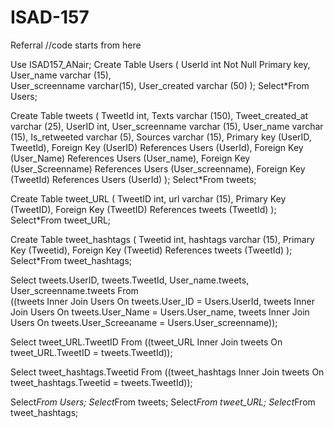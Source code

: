 # ISAD-157
Referral
//code starts from here

Use ISAD157_ANair;
Create Table Users
( 
 UserId int Not Null Primary key,
 User_name varchar (15),      
 User_screenname varchar(15),
 User_created varchar (50)
);
Select*From Users;

Create Table tweets
(
TweetId int,
Texts varchar (150),
Tweet_created_at varchar (25),
UserID int,
User_screenname varchar (15),
User_name varchar (15),
Is_retweeted varchar (5),
Sources varchar (15),
Primary key (UserID, TweetId),
Foreign Key (UserID) References Users (UserId),
Foreign Key (User_Name) References Users (User_name),
Foreign Key (User_Screenname) References Users (User_screenname),
Foreign Key (TweetId) References Users (UserId)
);
Select*From tweets;

Create Table tweet_URL
(
TweetID int,
url varchar (15),
Primary Key (TweetID),
Foreign Key (TweetID) References tweets (TweetId)
);
Select*From tweet_URL;

Create Table tweet_hashtags
(
Tweetid int,
hashtags varchar (15),
Primary Key (Tweetid),
Foreign Key (Tweetid) References tweets (TweetId)
);
Select*From tweet_hashtags;

Select tweets.UserID, tweets.TweetId, User_name.tweets, User_screenname.tweets
From   
((tweets Inner Join Users On tweets.User_ID = Users.UserId,
tweets Inner Join Users On tweets.User_Name = Users.User_name,
tweets Inner Join Users On tweets.User_Screeaname = Users.User_screenname));

Select tweet_URL.TweetID
From 
((tweet_URL Inner Join tweets On tweet_URL.TweetID = tweets.TweetId));

Select tweet_hashtags.Tweetid
From
((tweet_hashtags Inner Join tweets On tweet_hashtags.Tweetid = tweets.TweetId));

Select*From Users;
Select*From tweets;
Select*From tweet_URL;
Select*From tweet_hashtags;
